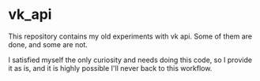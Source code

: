 # vk_api

This repository contains my old experiments with vk api. Some of them are done, and some are not. 

I satisfied myself the only curiosity and needs doing this code, so I provide it as is, and it is highly possible I'll never back to this workflow.
